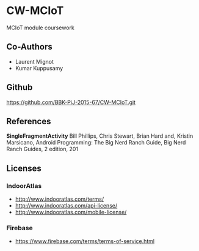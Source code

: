 # CW-MCIoT
MCIoT module coursework

## Co-Authors
- Laurent Mignot
- Kumar Kuppusamy

## Github
https://github.com/BBK-PiJ-2015-67/CW-MCIoT.git

## References
__SingleFragmentActivity__ Bill Phillips, Chris Stewart, Brian Hard and, Kristin Marsicano, Android Programming: The Big Nerd Ranch Guide, Big Nerd Ranch Guides, 2 edition, 201

## Licenses

### IndoorAtlas
- http://www.indooratlas.com/terms/
- http://www.indooratlas.com/api-license/
- http://www.indooratlas.com/mobile-license/

### Firebase
- https://www.firebase.com/terms/terms-of-service.html
